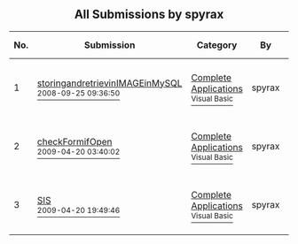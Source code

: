 ﻿<div align="center">

## All Submissions by spyrax

</div>

No.  | Submission | Category | By   | User Rating
---- | ---------- | -------- | ---- | -----------
1 | [storingandretrievinIMAGEinMySQL<br /><sup>2008-09-25 09:36:50</sup>](https://github.com/Planet-Source-Code/spyrax-storingandretrievinimageinmysql__1-72040) | [Complete Applications<br /><sup>Visual Basic</sup>](../ByCategory/complete-applications__1-27.md) | spyrax | 5.0 (15 globes from 3 users)
2 | [checkFormifOpen<br /><sup>2009-04-20 03:40:02</sup>](https://github.com/Planet-Source-Code/spyrax-checkformifopen__1-72011) | [Complete Applications<br /><sup>Visual Basic</sup>](../ByCategory/complete-applications__1-27.md) | spyrax | 5.0 (10 globes from 2 users)
3 | [SIS<br /><sup>2009-04-20 19:49:46</sup>](https://github.com/Planet-Source-Code/spyrax-sis__1-72059) | [Complete Applications<br /><sup>Visual Basic</sup>](../ByCategory/complete-applications__1-27.md) | spyrax | 5.0 (10 globes from 2 users)
